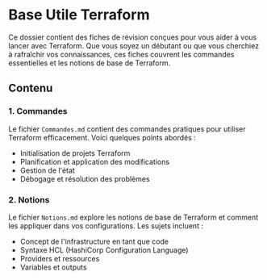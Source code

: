 
# Base Utile Terraform

Ce dossier contient des fiches de révision conçues pour vous aider à vous lancer avec Terraform. Que vous soyez un débutant ou que vous cherchiez à rafraîchir vos connaissances, ces fiches couvrent les commandes essentielles et les notions de base de Terraform.

## Contenu

### 1. Commandes

Le fichier `Commandes.md` contient des commandes pratiques pour utiliser Terraform efficacement. Voici quelques points abordés :

- Initialisation de projets Terraform
- Planification et application des modifications
- Gestion de l'état
- Débogage et résolution des problèmes

### 2. Notions

Le fichier `Notions.md` explore les notions de base de Terraform et comment les appliquer dans vos configurations. Les sujets incluent :

- Concept de l'infrastructure en tant que code
- Syntaxe HCL (HashiCorp Configuration Language)
- Providers et ressources
- Variables et outputs



